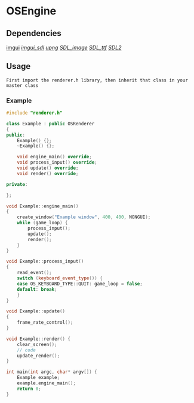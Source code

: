 # OSEngine
## Dependencies
[imgui](https://github.com/ocornut/imgui)
*[imgui_sdl](https://github.com/Tyyppi77/imgui_sdl)*
*[upng](https://github.com/elanthis/upng)*
*[SDL_image](https://www.libsdl.org/projects/SDL_image/)*
*[SDL_ttf](https://www.libsdl.org/projects/SDL_ttf/)*
*[SDL2](https://www.libsdl.org/)*
## Usage
    First import the renderer.h library, then inherit that class in your master class

### Example
```c++
#include "renderer.h"

class Example : public OSRenderer
{
public:
	Example() {};
	~Example() {};

	void engine_main() override;
	void process_input() override;
	void update() override;
	void render() override;

private:

};

void Example::engine_main()
{
	create_window("Example window", 400, 400, NONGUI);
	while (game_loop) {
		process_input();
		update();
		render();
	}
}

void Example::process_input()
{
	read_event();
	switch (keyboard_event_type()) {
	case OS_KEYBOARD_TYPE::QUIT: game_loop = false;
	default: break;
	}
}

void Example::update()
{
	frame_rate_control();
}

void Example::render() {
	clear_screen();
	// code
	update_render();
}

int main(int argc, char* argv[]) {
	Example example;
	example.engine_main();
	return 0;
}
```